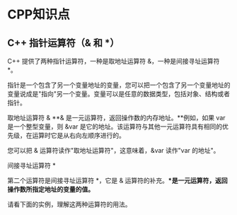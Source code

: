 <!--
 * @Author: yang66995
 * @Date: 2020-11-02 11:06:53
 * @LastEditTime: 2020-11-02 11:20:12
 * @LastEditors: yang66995
 * @Description: In User Settings Edit
 * @FilePath: \C_Dev\docs\CPPL\CPP.md
-->

# CPP知识点

## C++ 指针运算符（& 和 *）

C++ 提供了两种指针运算符，一种是取地址运算符 &，一种是间接寻址运算符 *。

指针是一个包含了另一个变量地址的变量，您可以把一个包含了另一个变量地址的变量说成是"指向"另一个变量。变量可以是任意的数据类型，包括对象、结构或者指针。

取地址运算符 &
**& 是一元运算符，返回操作数的内存地址。**例如，如果 var 是一个整型变量，则 &var 是它的地址。该运算符与其他一元运算符具有相同的优先级，在运算时它是从右向左顺序进行的。

您可以把 & 运算符读作"取地址运算符"，这意味着，&var 读作"var 的地址"。

间接寻址运算符 \*

第二个运算符是间接寻址运算符  \*，它是 & 运算符的补充。**\*是一元运算符，返回操作数所指定地址的变量的值。**

请看下面的实例，理解这两种运算符的用法。


